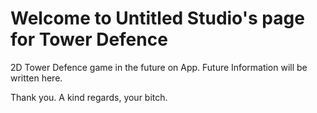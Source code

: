 # Welcome to Untitled Studio's page for Tower Defence
2D Tower Defence game in the future on App.
Future Information will be written here.


Thank you.
A kind regards, your bitch.
